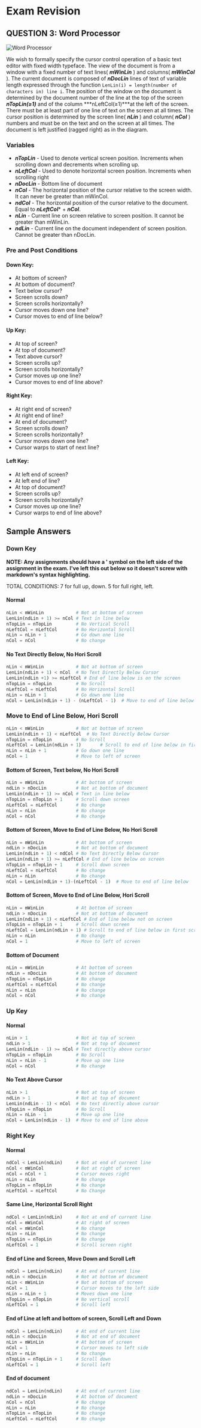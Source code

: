 Exam Revision
=============

## QUESTION 3: Word Processor

![Word Processor](https://dl.dropboxusercontent.com/u/1425225/word_processor.png "Word Processor")

We wish to formally specify the cursor control operation of a basic text editor with fixed width typeface. The view of the document is from a window with a fixed number of text lines( ***mWinLin*** ) and columns( ***mWinCol*** ). The current document is composed of ***nDocLin*** lines of text of variable length expressed through the function ```LenLin(i) = length(number of characters in) line i```. The position of the window on the document is determined by the document number of the line at the top of the screen ***nTopLin(≥1)*** and of the column ***nLeftCol(≥1)***at the left of the screen. There must be at least part of one line of text on the screen at all times. The cursor position is determined by the screen line( ***nLin*** ) and column( ***nCol*** ) numbers and must be on the text and on the screen at all times. The document is left justified (ragged right) as in the diagram.

### Variables

* ***nTopLin*** - Used to denote vertical screen position. Increments when scrolling down and decrements when scrolling up.
* ***nLeftCol*** - Used to denote horizontal screen position. Increments when scrolling right
* ***nDocLin*** - Bottom line of document
* ***nCol*** - The horizontal position of the cursor relative to the screen width. It can never be greater than mWinCol.
* ***ndCol*** - The horizontal position of the cursor relative to the document. Equal to ***nLeftCol**** + ***nCol***.
* ***nLin*** - Current line on screen relative to screen position. It cannot be greater than mWinLin.
* ***ndLin*** - Current line on the document independent of screen position. Cannot be greater than nDocLin.


### Pre and Post Conditions

#### Down Key:
* At bottom of screen?
* At bottom of document?
* Text below cursor?
* Screen scrolls down?
* Screen scrolls horizontally?
* Cursor moves down one line?
* Cursor moves to end of line below?

#### Up Key:
* At top of screen?
* At top of document?
* Text above cursor?
* Screen scrolls up?
* Screen scrolls horizontally?
* Cursor moves up one line?
* Cursor moves to end of line above?

#### Right Key:
* At right end of screen?
* At right end of line?
* At end of document?
* Screen scrolls down?
* Screen scrolls horizontally?
* Cursor moves down one line?
* Cursor warps to start of next line?

#### Left Key:
* At left end of screen?
* At left end of line?
* At top of document?
* Screen scrolls up?
* Screen scrolls horizontally?
* Cursor moves up one line?
* Cursor warps to end of line above?

## Sample Answers

### Down Key

__NOTE: Any assignments should have a ' symbol on the left side of the assignment in the exam. I've left this out below so it doesn't screw with markdown's syntax highlighting.__

TOTAL CONDITIONS: 7 for full up, down. 5 for full right, left.

#### Normal
```python
nLin < mWinLin            # Not at bottom of screen
LenLin(ndLin + 1) >= nCol # Text in line below
nTopLin = nTopLin         # No Vertical Scroll
nLeftCol = nLeftCol       # No Horizontal Scroll
nLin = nLin + 1           # Go down one line
nCol = nCol               # No change
```

#### No Text Directly Below, No Hori Scroll
```python
nLin < mWinLin            # Not at bottom of screen
LenLin(ndLin + 1) < nCol  # No Text Directly Below Cursor
LenLin(ndLin +1) >= nLeftCol # End of line below is on the screen
nTopLin = nTopLin         # No Scroll
nLeftCol = nLeftCol       # No Horizontal Scroll
nLin = nLin + 1           # Go down one line
nCol = LenLin(ndLin + 1) - (nLeftCol - 1)  # Move to end of line below
```

### Move to End of Line Below, Hori Scroll
```python
nLin < mWinLin            # Not at bottom of screen
LenLin(ndLin + 1) < nLeftCol  # No Text Directly Below Cursor
nTopLin = nTopLin         # No Scroll
nLeftCol = LenLin(ndLin + 1)       # Scroll to end of line below in first screen col position.
nLin = nLin + 1           # Go down one line
nCol = 1                  # Move to left of screen
```

#### Bottom of Screen, Text below, No Hori Scroll
```python
nLin = mWinLin            # At bottom of screen
ndLin > nDocLin           # Not at bottom of document
LenLin(ndLin + 1) >= nCol # Text in line below
nTopLin = nTopLin + 1     # Scroll down screen
nLeftCol = nLeftCol       # No change
nLin = nLin               # No change
nCol = nCol               # No change
```

#### Bottom of Screen, Move to End of Line Below, No Hori Scroll
```python
nLin = mWinLin            # At bottom of screen
ndLin > nDocLin           # Not at bottom of document
LenLin(ndLin + 1) < ndCol # No Text Directly Below Cursor
LenLin(ndLin + 1) >= nLeftCol # End of line below on screen
nTopLin = nTopLin + 1     # Scroll down screen
nLeftCol = nLeftCol       # No change
nLin = nLin               # No change
nCol = LenLin(ndLin + 1)-(nLeftCol - 1)  # Move to end of line below
```

#### Bottom of Screen, Move to End of Line Below, Hori Scroll
```python
nLin = mWinLin            # At bottom of screen
ndLin > nDocLin           # Not at bottom of document
LenLin(ndLin + 1) < nLeftCol # End of line below not on screen
nTopLin = nTopLin + 1     # Scroll down screen
nLeftCol = LenLin(ndLin + 1) # Scroll to end of line below in first screen somumn position.
nLin = nLin               # No change
nCol = 1                  # Move to left of screen
```

#### Bottom of Document
```python
nLin = mWinLin            # At bottom of screen
ndLin = nDocLin           # At bottom of document
nTopLin = nTopLin         # No change
nLeftCol = nLeftCol       # No change
nLin = nLin               # No change
nCol = nCol               # No change
```

### Up Key

#### Normal
```python
nLin > 1                  # Not at top of screen
ndLin > 1                 # Not at top of document
LenLin(ndLin - 1) >= nCol # Text directly above cursor
nTopLin = nTopLin         # No Scroll
nLin = nLin - 1           # Move up one line
nCol = nCol               # No change
```

#### No Text Above Cursor
```python
nLin > 1                  # Not at top of screen
ndLin > 1                 # Not at top of document
LenLin(ndLin - 1) < nCol  # No text directly above cursor
nTopLin = nTopLin         # No Scroll
nLin = nLin - 1           # Move up one line
nCol = LenLin(ndLin - 1)  # Move to end of line above
```
### Right Key

#### Normal
```python
ndCol < LenLin(ndLin)     # Not at end of current line
nCol < mWinCol            # Not at right of screen
nCol = nCol + 1           # Cursor moves right
nLin = nLin               # No change
nTopLin = nTopLin         # No change
nLeftCol = nLeftCol       # No Change
```
#### Same Line, Horizontal Scroll Right
```python
ndCol < LenLin(ndLin)     # Not at end of current line
nCol = mWinCol            # At right of screen
nCol = mWinCol            # No change
nLin = nLin               # No change
nTopLin = nTopLin         # No change
nLeftCol = 1              # Scroll screen right
```

#### End of Line and Screen, Move Down and Scroll Left
```python
ndCol = LenLin(ndLin)     # At end of current line
ndLin < nDocLin           # Not at bottom of document
nLin < mWinLin            # Not at bottom of screen
nCol = 1                  # Cursor moves to the left side
nLin = nLin + 1           # Moves down one line
nTopLin = nTopLin         # No vertical scroll
nLeftCol = 1              # Scroll left
```
#### End of Line at left and bottom of screen, Scroll Left and Down
```python
ndCol = LenLin(ndLin)     # At end of current line
ndLin < nDocLin           # Not at end of document
nLin = mWinLin            # At bottom of screen
nCol = 1                  # Cursor moves to left side
nLin = nLin               # No change
nTopLin = nTopLin + 1     # Scroll down
nLeftCol = 1              # Scroll left
```

#### End of document
```python
ndCol = LenLin(ndLin)     # At end of current line
ndLin = nDocLin           # At bottom of document
nCol = nCol               # No change
nLin = nLin               # No change
nTopLin = nTopLin         # No change
nLeftCol = nLeftCol       # No change
```